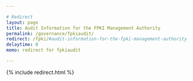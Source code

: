 ```yaml
---

# Redirect
layout: page
title: Audit Information for the FPKI Management Authority
permalink: /governance/fpkiaudit/
redirect: /fpki/#audit-information-for-the-fpki-management-authority  
delaytime: 0
memo: redirect for fpkiaudit

---
```


{% include redirect.html %}
